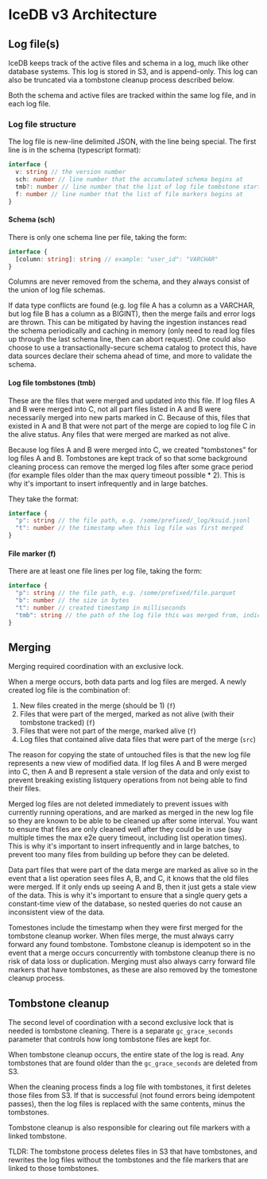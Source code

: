 # IceDB v3 Architecture

## Log file(s)

IceDB keeps track of the active files and schema in a log, much like other database systems. This log is stored in S3, and is append-only. This log can also be truncated via a tombstone cleanup process described below.

Both the schema and active files are tracked within the same log file, and in each log file.

### Log file structure

The log file is new-line delimited JSON, with the line being special. The first line is in the schema (typescript format):

```ts
interface {
  v: string // the version number
  sch: number // line number that the accumulated schema begins at
  tmb?: number // line number that the list of log file tombstone start at
  f: number // line number that the list of file markers begins at
}
```

#### Schema (sch)

There is only one schema line per file, taking the form:

```ts
interface {
  [column: string]: string // example: "user_id": "VARCHAR"
}
```

Columns are never removed from the schema, and they always consist of the union of log file schemas.

If data type conflicts are found (e.g. log file A has a column as a VARCHAR, but log file B has a column as a BIGINT), then the merge fails and error logs are thrown. This can be mitigated by having the ingestion instances read the schema periodically and caching in memory (only need to read log files up through the last schema line, then can abort request). One could also choose to use a transactionally-secure schema catalog to protect this, have data sources declare their schema ahead of time, and more to validate the schema.

#### Log file tombstones (tmb)

These are the files that were merged and updated into this file. If log files A and B were merged into C, not all part files listed in A and B were necessarily merged into new parts marked in C. Because of this, files that existed in A and B that were not part of the merge are copied to log file C in the alive status. Any files that were merged are marked as not alive.

Because log files A and B were merged into C, we created "tombstones" for log files A and B. Tombstones are kept track of so that some background cleaning process can remove the merged log files after some grace period (for example files older than the max query timeout possible * 2). This is why it's important to insert infrequently and in large batches.

They take the format:

```ts
interface {
  "p": string // the file path, e.g. /some/prefixed/_log/ksuid.jsonl
  "t": number // the timestamp when this log file was first merged
}
```

#### File marker (f)

There are at least one file lines per log file, taking the form:

```ts
interface {
  "p": string // the file path, e.g. /some/prefixed/file.parquet
  "b": number // the size in bytes
  "t": number // created timestamp in milliseconds
  "tmb": string // the path of the log file this was merged from, indicating that this file is not alive. When tombstone cleanup deletes this log file, it will also delete this file marker
}
```

## Merging

Merging required coordination with an exclusive lock.

When a merge occurs, both data parts and log files are merged. A newly created log file is the combination of:

1. New files created in the merge (should be 1) (`f`)
2. Files that were part of the merged, marked as not alive (with their tombstone tracked) (`f`)
3. Files that were not part of the merge, marked alive (`f`)
4. Log files that contained alive data files that were part of the merge (`src`)

The reason for copying the state of untouched files is that the new log file represents a new view of modified data. If log files A and B were merged into C, then A and B represent a stale version of the data and only exist to prevent breaking existing listquery operations from not being able to find their files.

Merged log files are not deleted immediately to prevent issues with currently running operations, and are marked as merged in the new log file so they are known to be able to be cleaned up after some interval. You want to ensure that files are only cleaned well after they could be in use (say multiple times the max e2e query timeout, including list operation times). This is why it's important to insert infrequently and in large batches, to prevent too many files from building up before they can be deleted.

Data part files that were part of the data merge are marked as alive so in the event that a list operation sees files A, B, and C, it knows that the old files were merged. If it only ends up seeing A and B, then it just gets a stale view of the data. This is why it's important to ensure that a single query gets a constant-time view of the database, so nested queries do not cause an inconsistent view of the data.

Tomestones include the timestamp when they were first merged for the tombstone cleanup worker. When files merge, the must always carry forward any found tombstone. Tombstone cleanup is idempotent so in the event that a merge occurs concurrently with tombstone cleanup there is no risk of data loss or duplication. Merging must also always carry forward file markers that have tombstones, as these are also removed by the tomestone cleanup process.

## Tombstone cleanup

The second level of coordination with a second exclusive lock that is needed is tombstone cleaning. There is a separate `gc_grace_seconds` parameter that controls how long tombstone files are kept for.

When tombstone cleanup occurs, the entire state of the log is read. Any tombstones that are found older than the `gc_grace_seconds` are deleted from S3.

When the cleaning process finds a log file with tombstones, it first deletes those files from S3. If that is successful (not found errors being idempotent passes), then the log files is replaced with the same contents, minus the tombstones.

Tombstone cleanup is also responsible for clearing out file markers with a linked tombstone.

TLDR: The tombstone process deletes files in S3 that have tombstones, and rewrites the log files without the tombstones and the file markers that are linked to those tombstones.
